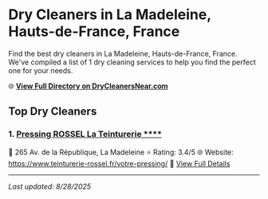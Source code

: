 # Dry Cleaners in La Madeleine, Hauts-de-France, France

Find the best dry cleaners in La Madeleine, Hauts-de-France, France. We've compiled a list of 1 dry cleaning services to help you find the perfect one for your needs.

🌐 **[View Full Directory on DryCleanersNear.com](https://drycleanersnear.com/city/France/Hauts-de-France/La%20Madeleine)**

## Top Dry Cleaners

### 1. [Pressing ROSSEL La Teinturerie ****](https://drycleanersnear.com/dryCleaner/68ae67f1c95ff2c6096b1b0f/pressing-rossel-la-teinturerie)
📍 265 Av. de la République, La Madeleine
⭐ Rating: 3.4/5
🌐 Website: https://www.teinturerie-rossel.fr/votre-pressing/
🔗 [View Full Details](https://drycleanersnear.com/dryCleaner/68ae67f1c95ff2c6096b1b0f/pressing-rossel-la-teinturerie)


---

*Last updated: 8/28/2025*
